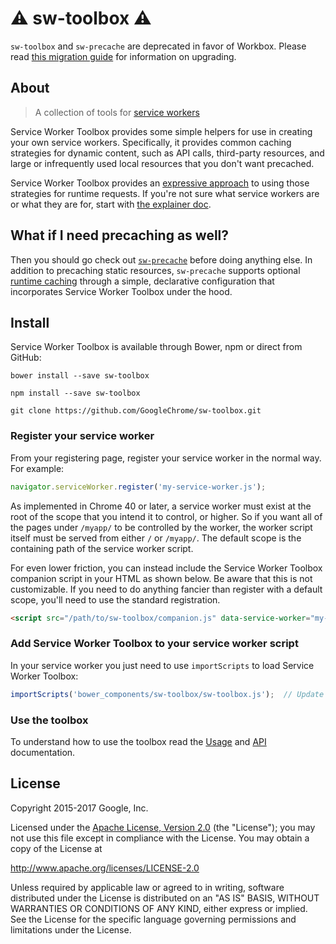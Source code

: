 # ⚠️ sw-toolbox ⚠️

`sw-toolbox` and `sw-precache` are deprecated in favor of Workbox.
Please read [this migration guide](https://developers.google.com/web/tools/workbox/guides/migrations/migrate-from-sw)
for information on upgrading.

## About

> A collection of tools for [service workers](https://w3c.github.io/ServiceWorker/)

Service Worker Toolbox provides some simple helpers for use in creating your own service workers. Specifically, it provides common caching strategies for dynamic content, such as API calls, third-party resources, and large or infrequently used local resources that you don't want precached.

Service Worker Toolbox provides an [expressive approach](https://googlechromelabs.github.io/sw-toolbox/usage.html#express-style-routes) to using those strategies for runtime requests. If you're not sure what service workers are or what they are for, start with [the explainer doc](https://github.com/slightlyoff/ServiceWorker/blob/master/explainer.md).

## What if I need precaching as well?

Then you should go check out [`sw-precache`](https://github.com/GoogleChrome/sw-precache) before doing anything else. In addition to precaching static resources, `sw-precache` supports optional [runtime caching](https://github.com/GoogleChrome/sw-precache#runtime-caching) through a simple, declarative configuration that incorporates Service Worker Toolbox under the hood.

## Install

Service Worker Toolbox is available through Bower, npm or direct from GitHub:

`bower install --save sw-toolbox`

`npm install --save sw-toolbox`

`git clone https://github.com/GoogleChrome/sw-toolbox.git`

### Register your service worker

From your registering page, register your service worker in the normal way. For example:

```javascript
navigator.serviceWorker.register('my-service-worker.js');
```

As implemented in Chrome 40 or later, a service worker must exist at the root of the scope that you intend it to control, or higher. So if you want all of the pages under `/myapp/` to be controlled by the worker, the worker script itself must be served from either `/` or `/myapp/`. The default scope is the containing path of the service worker script.

For even lower friction, you can instead include the Service Worker Toolbox companion script in your HTML as shown below. Be aware that this is not customizable. If you need to do anything fancier than register with a default scope, you'll need to use the standard registration.

```html
<script src="/path/to/sw-toolbox/companion.js" data-service-worker="my-service-worker.js"></script>
```

### Add Service Worker Toolbox to your service worker script

In your service worker you just need to use `importScripts` to load Service Worker Toolbox:

```javascript
importScripts('bower_components/sw-toolbox/sw-toolbox.js');  // Update path to match your own setup.
```

### Use the toolbox

To understand how to use the toolbox read the [Usage](https://googlechromelabs.github.io/sw-toolbox/usage.html#main) and [API](https://googlechromelabs.github.io/sw-toolbox/api.html#main) documentation.

## License

Copyright 2015-2017 Google, Inc.

Licensed under the [Apache License, Version 2.0](LICENSE) (the "License");
you may not use this file except in compliance with the License. You may
obtain a copy of the License at

   http://www.apache.org/licenses/LICENSE-2.0

Unless required by applicable law or agreed to in writing, software
distributed under the License is distributed on an "AS IS" BASIS,
WITHOUT WARRANTIES OR CONDITIONS OF ANY KIND, either express or implied.
See the License for the specific language governing permissions and
limitations under the License.
